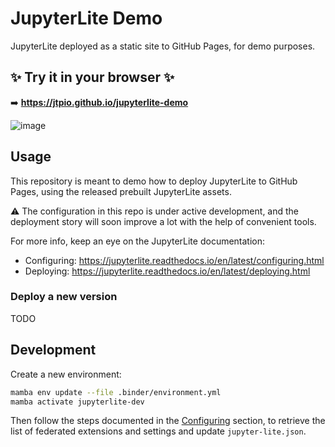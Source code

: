 # JupyterLite Demo

JupyterLite deployed as a static site to GitHub Pages, for demo purposes.

## ✨ Try it in your browser ✨

➡️ **https://jtpio.github.io/jupyterlite-demo**

![image](https://user-images.githubusercontent.com/591645/120502698-ef40b880-c3c2-11eb-881b-d64591130e40.png)

## Usage

This repository is meant to demo how to deploy JupyterLite to GitHub Pages, using the released prebuilt JupyterLite assets.

⚠️ The configuration in this repo is under active development, and the deployment story will soon improve a lot with the help of convenient tools.

For more info, keep an eye on the JupyterLite documentation:

- Configuring: https://jupyterlite.readthedocs.io/en/latest/configuring.html
- Deploying: https://jupyterlite.readthedocs.io/en/latest/deploying.html

### Deploy a new version

TODO

## Development

Create a new environment:

```bash
mamba env update --file .binder/environment.yml
mamba activate jupyterlite-dev
```

Then follow the steps documented in the [Configuring](https://jupyterlite.readthedocs.io/en/latest/configuring.html) section, to retrieve the list of federated extensions and settings and update `jupyter-lite.json`.

